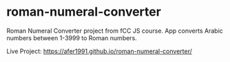 # roman-numeral-converter

Roman Numeral Converter project from fCC JS course. App converts Arabic numbers between 1-3999 to Roman numbers.

Live Project: https://afer1991.github.io/roman-numeral-converter/